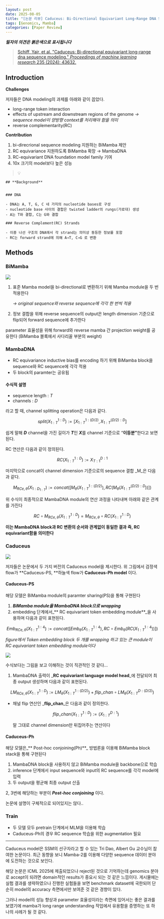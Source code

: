```yaml
---
layout: post
date: 2025-08-05
title: "[논문 리뷰] Caduceus: Bi-Directional Equivariant Long-Range DNA Sequence Modeling"
tags: [Genomics, Mamba]
categories: [Paper Review]
---
```


<span class="notion-red">_**필자의 의견은 붉은색으로 표시됩니다**_</span>


> [Schiff, Yair, et al. "Caduceus: Bi-directional equivariant long-range dna sequence modeling." ](https://pmc.ncbi.nlm.nih.gov/articles/PMC12189541/)[_Proceedings of machine learning research_](https://pmc.ncbi.nlm.nih.gov/articles/PMC12189541/)[ 235 (2024): 43632.](https://pmc.ncbi.nlm.nih.gov/articles/PMC12189541/)



## Introduction


**Challenges**


저자들은 DNA modeling의 과제를 아래와 같이 꼽았다.

- long-range token interaction
- effects of upstream and downstream regions of the genome 
_→ sequence model이 양방향 context를 처리해야 함을 의미_
- reverse complementarity(RC)

**Contribution**

1. bi-direcrional sequence modeling 지원하는 BiMamba 제안
1. RC equivariance 지원하도록 BiMamba 확장 → MambaDNA
1. RC-equivariant DNA foundation model family 기여
1. 10x 크기의 model보다 높은 성능

> 💡 


	## **Background**


	### DNA

	- DNA는 A, T, G, C 네 가지의 nucleotide bases로 구성
	- nucleotide base 사이의 결합은 twisted ladder의 rungs(가로대) 생성
	- A는 T와 결합, C는 G와 결합

	### Reverse Complement(RC) Strands

	- 이중 나선 구조의 DNA에서 각 strand는 의미상 동등한 정보를 포함
	- RC는 forward strand에 의해 A→T, C→G 로 변환


## Methods



### BiMamba


![](https://prod-files-secure.s3.us-west-2.amazonaws.com/542b861c-36a8-4051-84e5-8804b6728dba/2c247d59-7815-4980-99f0-8f0d21f445a7/image.png?X-Amz-Algorithm=AWS4-HMAC-SHA256&X-Amz-Content-Sha256=UNSIGNED-PAYLOAD&X-Amz-Credential=ASIAZI2LB466RXAOOUZQ%2F20250826%2Fus-west-2%2Fs3%2Faws4_request&X-Amz-Date=20250826T200106Z&X-Amz-Expires=3600&X-Amz-Security-Token=IQoJb3JpZ2luX2VjECMaCXVzLXdlc3QtMiJHMEUCIQCLa6g9HUXwsYwgdCealghuR7QciqvXfJ2N%2FP7XiExjmAIgU8aRVIz1III8DwTBWSsGw5AMxdCPJ9DbGtRTGsBeTwMq%2FwMIfBAAGgw2Mzc0MjMxODM4MDUiDEpQCa%2FQ0sOMToWwMyrcA77EV936vJvs2wRUe8%2BXpkL11fDjr%2BF%2FUxfe2e%2FXjjVB4UN0DyqJLm85pL%2FkYgfBrEaGqExPAMpTPEMQcTlrU5VdHtzFvF0OFqlKxmGPW%2FmXNnsuepiOw0TaxubJrI9hFD7auti65ay9DPX8kzFG2oqWqFAnCNCLdTwCIi8npj1%2Be1Rn3%2BzkOnkfY7Gauh5SQkCjmrRJh2bkKwM%2FoR4U%2BF%2FnRFySt5d7GDtFCOnOKm%2B6rGr6NM9%2B%2BIA6A6cI2Mlc5MdGgR%2B0oXCc4zuw8Gk%2FYb3GY1MJ60%2FQVfnljFSBD%2BE5wYaD5TmR86deRDEhcZDgzGzT9yDSWc6DyFnJPURzA4koPlRxi%2BCeAHxGHweCdG6IHFW7R6jri4A%2FCHjWBFihQ8z%2FKOlxF2RDWn5CbPMuKI5fpdXkM1bvXYQv4x65tdyIT%2FUQllRJgcEWESgPa%2Bvc6fVD%2FEQNfelUUc6sVRpaSdk7Jjs%2FM8olKkKNavN3lIQSw27q8GVPRtMRlxSIJjYGDi6cKM5hG1PHFe6s8p9Ct7GqV013t3JhZpFXMlKNIGEt%2B01qiTR9dluakWA09PCIDXaqCX1w9Smo6j%2Bs%2FmDvQNJNvDJCVnZXduOnRdgNMzMoXCZ5VqnYaRIoTr9JMMWQuMUGOqUBVdr424Eze%2BtiDyTrTcNDVdWsbguTy08Bz8bkO7T04MHjVIF%2BB2XIMZEbItXne5xh3xY95NvM1%2Fnhi%2FPDdI9XSf4YQmNUNNNhIa24mc2P9CXXlj85%2BXoX2Z54CF198PUE1EEmJ3KyIowJdIhX%2FguJcajB3zZan%2Ft7uEEICY4fzFdbHFzWSZ9%2F%2B5IPvgPY2W%2BOwV4Jx0aNbjLVcTGqleNhQlBxZQk9&X-Amz-Signature=f7be12ddb970a61e885e4358839469a00d36ee9cbd683d62603d8d2d365ea7c0&X-Amz-SignedHeaders=host&x-amz-checksum-mode=ENABLED&x-id=GetObject)

1. 표준 Mamba model을 bi-directional로 변환하기 위해 Mamba module을 두 번 적용한다

	_→ original sequence와 reverse sequence에 각각 한 번씩 적용_

1. 정보 결합을 위해 reverse sequence의 output은 length dimension 기준으로 flip되어 forward sequence에 추가한다

parameter 효율성을 위해 forward와 reverse mamba 간 projection weight를 공유한다 (BiMamba 블록에서 사다리꼴 부분의 weight)



### MambaDNA

- RC equivariance inductive bias를 encoding 하기 위해 BiMamba block을 sequence와 RC sequence에 각각 적용
- 두 block의 paramter는 공유됨


#### 수식적 설명

- sequence length : _T_
- channels : _D_

라고 할 때,  channel splitting operation은 다음과 같다.


$$
split(X^{1:D}_{1:T}):=[X^{1:(D/2)}_{1:T},X^{(D/2):D}_{1:T}]
$$


<span class="notion-red">쉽게 말해 </span><span class="notion-red">_**D**_</span><span class="notion-red"> channel을 가진 길이가 </span><span class="notion-red">_**T**_</span><span class="notion-red">인 </span><span class="notion-red">_**X**_</span><span class="notion-red">를 channel 기준으로 “</span><span class="notion-red">**이등분”**</span><span class="notion-red">한다고 보면 된다.</span>


RC 연산은 다음과 같이 정의된다.


$$
RC(X^{1:D}_{1:T}):=X^{D:1}_{T:1}
$$


마지막으로 concat이 channel dimension 기준으로의 sequence 결합 _M_은 다음과 같다.


$$
M_{RCe,\theta}(X_{1:D_{1:T}}):=concat([M_{\theta}(X^{1:(D/2)}_{1:T}),RC(M_{\theta}(X^{(D/2):D}_{1:T}))])
$$


위 수식이 최종적으로 MambaDNA module의 연산 과정을 나타내며 아래와 같은 관계를 가진다


$$
RC\circ M_{RCe,\theta}(X^{1:D}_{1:T}) = M_{RCe,\theta} \circ RC(X^{1:D}_{1:T})
$$


**이는 MambaDNA block과 RC 변환의 순서와 관계없이 동일한 결과 즉, RC equivariant함을 의미한다**



### Caduceus


![](https://prod-files-secure.s3.us-west-2.amazonaws.com/542b861c-36a8-4051-84e5-8804b6728dba/f94a60d7-8145-473b-aef9-7c68d3ec604a/image.png?X-Amz-Algorithm=AWS4-HMAC-SHA256&X-Amz-Content-Sha256=UNSIGNED-PAYLOAD&X-Amz-Credential=ASIAZI2LB466RXAOOUZQ%2F20250826%2Fus-west-2%2Fs3%2Faws4_request&X-Amz-Date=20250826T200106Z&X-Amz-Expires=3600&X-Amz-Security-Token=IQoJb3JpZ2luX2VjECMaCXVzLXdlc3QtMiJHMEUCIQCLa6g9HUXwsYwgdCealghuR7QciqvXfJ2N%2FP7XiExjmAIgU8aRVIz1III8DwTBWSsGw5AMxdCPJ9DbGtRTGsBeTwMq%2FwMIfBAAGgw2Mzc0MjMxODM4MDUiDEpQCa%2FQ0sOMToWwMyrcA77EV936vJvs2wRUe8%2BXpkL11fDjr%2BF%2FUxfe2e%2FXjjVB4UN0DyqJLm85pL%2FkYgfBrEaGqExPAMpTPEMQcTlrU5VdHtzFvF0OFqlKxmGPW%2FmXNnsuepiOw0TaxubJrI9hFD7auti65ay9DPX8kzFG2oqWqFAnCNCLdTwCIi8npj1%2Be1Rn3%2BzkOnkfY7Gauh5SQkCjmrRJh2bkKwM%2FoR4U%2BF%2FnRFySt5d7GDtFCOnOKm%2B6rGr6NM9%2B%2BIA6A6cI2Mlc5MdGgR%2B0oXCc4zuw8Gk%2FYb3GY1MJ60%2FQVfnljFSBD%2BE5wYaD5TmR86deRDEhcZDgzGzT9yDSWc6DyFnJPURzA4koPlRxi%2BCeAHxGHweCdG6IHFW7R6jri4A%2FCHjWBFihQ8z%2FKOlxF2RDWn5CbPMuKI5fpdXkM1bvXYQv4x65tdyIT%2FUQllRJgcEWESgPa%2Bvc6fVD%2FEQNfelUUc6sVRpaSdk7Jjs%2FM8olKkKNavN3lIQSw27q8GVPRtMRlxSIJjYGDi6cKM5hG1PHFe6s8p9Ct7GqV013t3JhZpFXMlKNIGEt%2B01qiTR9dluakWA09PCIDXaqCX1w9Smo6j%2Bs%2FmDvQNJNvDJCVnZXduOnRdgNMzMoXCZ5VqnYaRIoTr9JMMWQuMUGOqUBVdr424Eze%2BtiDyTrTcNDVdWsbguTy08Bz8bkO7T04MHjVIF%2BB2XIMZEbItXne5xh3xY95NvM1%2Fnhi%2FPDdI9XSf4YQmNUNNNhIa24mc2P9CXXlj85%2BXoX2Z54CF198PUE1EEmJ3KyIowJdIhX%2FguJcajB3zZan%2Ft7uEEICY4fzFdbHFzWSZ9%2F%2B5IPvgPY2W%2BOwV4Jx0aNbjLVcTGqleNhQlBxZQk9&X-Amz-Signature=4ef103e164befa06e5774841a129e924e713f67f4acafe48c1e18d2a02971e19&X-Amz-SignedHeaders=host&x-amz-checksum-mode=ENABLED&x-id=GetObject)


저자들은 논문에서 두 가지 버전의 Caduceus model을 제시한다. 위 그림에서 검정색 flow가 **Caduceus-PS, **하늘색 flow가 **Caduceus-Ph model** 이다.



#### Caduceus-PS


해당 모델은 BiMamba module의 paramter sharing(PS)을 통해 구현된다

1. _**BiMamba module을 MambaDNA block으로 wrapping**_
1. embedding 단계에서_** RC equivariant token embedding module**_을 사용하며 다음과 같이 표현된다.

$$
Emb_{RCe,\theta}(X^{1:4}_{1:T}):=concat([Emb_{\theta}(X^{1:4}_{1:T}),RC \circ Emb_{\theta}(RC(X^{1:4}_{1:T}))])
$$


_figure에서 Token embedding block 두 개를 wrapping 하고 있는 큰 module이 RC equivariant token embedding module이다_


![](https://prod-files-secure.s3.us-west-2.amazonaws.com/542b861c-36a8-4051-84e5-8804b6728dba/b175e4da-71eb-4e91-8c23-a06dabe673c9/image.png?X-Amz-Algorithm=AWS4-HMAC-SHA256&X-Amz-Content-Sha256=UNSIGNED-PAYLOAD&X-Amz-Credential=ASIAZI2LB466RXAOOUZQ%2F20250826%2Fus-west-2%2Fs3%2Faws4_request&X-Amz-Date=20250826T200107Z&X-Amz-Expires=3600&X-Amz-Security-Token=IQoJb3JpZ2luX2VjECMaCXVzLXdlc3QtMiJHMEUCIQCLa6g9HUXwsYwgdCealghuR7QciqvXfJ2N%2FP7XiExjmAIgU8aRVIz1III8DwTBWSsGw5AMxdCPJ9DbGtRTGsBeTwMq%2FwMIfBAAGgw2Mzc0MjMxODM4MDUiDEpQCa%2FQ0sOMToWwMyrcA77EV936vJvs2wRUe8%2BXpkL11fDjr%2BF%2FUxfe2e%2FXjjVB4UN0DyqJLm85pL%2FkYgfBrEaGqExPAMpTPEMQcTlrU5VdHtzFvF0OFqlKxmGPW%2FmXNnsuepiOw0TaxubJrI9hFD7auti65ay9DPX8kzFG2oqWqFAnCNCLdTwCIi8npj1%2Be1Rn3%2BzkOnkfY7Gauh5SQkCjmrRJh2bkKwM%2FoR4U%2BF%2FnRFySt5d7GDtFCOnOKm%2B6rGr6NM9%2B%2BIA6A6cI2Mlc5MdGgR%2B0oXCc4zuw8Gk%2FYb3GY1MJ60%2FQVfnljFSBD%2BE5wYaD5TmR86deRDEhcZDgzGzT9yDSWc6DyFnJPURzA4koPlRxi%2BCeAHxGHweCdG6IHFW7R6jri4A%2FCHjWBFihQ8z%2FKOlxF2RDWn5CbPMuKI5fpdXkM1bvXYQv4x65tdyIT%2FUQllRJgcEWESgPa%2Bvc6fVD%2FEQNfelUUc6sVRpaSdk7Jjs%2FM8olKkKNavN3lIQSw27q8GVPRtMRlxSIJjYGDi6cKM5hG1PHFe6s8p9Ct7GqV013t3JhZpFXMlKNIGEt%2B01qiTR9dluakWA09PCIDXaqCX1w9Smo6j%2Bs%2FmDvQNJNvDJCVnZXduOnRdgNMzMoXCZ5VqnYaRIoTr9JMMWQuMUGOqUBVdr424Eze%2BtiDyTrTcNDVdWsbguTy08Bz8bkO7T04MHjVIF%2BB2XIMZEbItXne5xh3xY95NvM1%2Fnhi%2FPDdI9XSf4YQmNUNNNhIa24mc2P9CXXlj85%2BXoX2Z54CF198PUE1EEmJ3KyIowJdIhX%2FguJcajB3zZan%2Ft7uEEICY4fzFdbHFzWSZ9%2F%2B5IPvgPY2W%2BOwV4Jx0aNbjLVcTGqleNhQlBxZQk9&X-Amz-Signature=877ae23fcf0e45f0d36a0a119839dcc7f3b09a98c3259233bc2b2543fa33b61e&X-Amz-SignedHeaders=host&x-amz-checksum-mode=ENABLED&x-id=GetObject)


<span class="notion-red">수식보다는 그림을 보고 이해하는 것이 직관적인 것 같다…</span>

1. MambaDNA 출력이 _**RC equivariant language model head**_에 전달되어 최종 output 생성하며 다음과 같이 표현된다.

$$
LM_{RCe,\theta}(X^{1:D}_{1:T}):= LM_{\theta}(X^{1:(D/2)}_{1:T})+flip\_chan\circ LM_{\theta}(X^{D:(D/2)}_{1:T})
$$

- 채널 flip 연산인 _**flip\_chan**_은 다음과 같이 정의한다.

	$$
	flip\_chan(X^{1:D}_{1:T}):=(X^{D:1}_{1:T})
	$$


	말 그대로 channel dimension만 뒤집어주는 연산이다



#### Caduceus-Ph


해당 모델은_** Post-hoc conjoining(Ph)**_ 방법론을 이용해 BiMamba block stack을 통해 구현된다

1. MambaDNA block을 사용하지 않고 BiMamba module을 backbone으로 학습
1. inference 단계에서 input sequence와 input의 RC sequence를 각각 model에 입력
1. 두 output을 평균해 최종 output 산출

2, 3번에 해당하는 부분이 _**Post-hoc conjoining**_ 이다.


<span class="notion-red">논문에 설명이 구체적으로 되어있지는 않다..</span>



### Train

- 두 모델 모두 pretrain 단계에서 MLM을 이용해 학습
- Caduceus-Ph의 경우 RC sequence 학습을 위한 augmentation 필요

---


<span class="notion-red">Caduceus model은 SSM의 선구자라고 할 수 있는 Tri Dao, Albert Gu 교수님이 참여한 논문이다. 최근 동향을 보니 Mamba-2를 이용해 다양한 sequence 데이터 분야에 도전하는 것으로 보인다.</span>


<span class="notion-red">해당 논문은 ICML 2025에 제출되었으나 reject된 것으로 기억하는데 genomics 분야로 accept이 되려면 domain적인 results가 중요시 되는 것 같은 느낌이다. 게시물에는 실험 결과를 생략하였으나 진행한 실험들을 보면 benchmark dataset에 국한되어 단순히 model의 accuracy 측면에서만 보여준 것 같은 경향이 있다.</span>


<span class="notion-red">그러나 model의 성능 향상과 parameter 효율성이라는 측면에 있어서는 좋은 결과를 보였기에 mamba가 long range understanding 작업에서 유용함을 증명하는 또 하나의 사례가 될 것 같다.</span>

